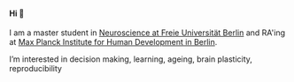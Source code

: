 #### Hi 👋

I am a master student in [Neuroscience at Freie Universität Berlin](https://www.ewi-psy.fu-berlin.de/studium/Psychologie/social_cognitive_affective_neuroscience_/Programme/index.html) and RA'ing at [Max Planck Institute for Human Development in Berlin](https://www.mpib-berlin.mpg.de/research/research-centers/lip/projects/plasticity).

I’m interested in decision making, learning, ageing, brain plasticity, reproducibility


<!---
belindamef/belindamef is a ✨ special ✨ repository because its `README.md` (this file) appears on your GitHub profile.
You can click the Preview link to take a look at your changes.
--->
